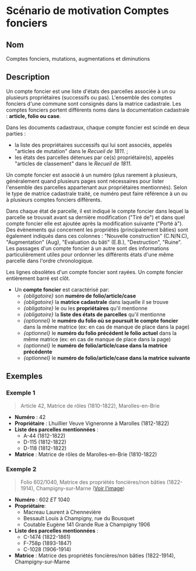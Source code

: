 # Scénario de motivation Comptes fonciers

## Nom

Comptes fonciers, mutations, augmentations et diminutions

## Description

Un compte foncier est une liste d'états des parcelles associée à un ou plusieurs propriétaires (successifs ou pas). L'ensemble des comptes fonciers d'une commune sont consignés dans la matrice cadastrale. Les comptes fonciers portent différents noms dans la documentation cadastrale : **article, folio ou case**.

Dans les documents cadastraux, chaque compte foncier est scindé en deux parties :
- la liste des propriétaires successifs qui lui sont associés, appelés "articles de mutation" dans le <i>Recueil de 1811</i>. ;
- les états des parcelles détenues par ce(s) propriétaire(s), appelés "articles de classement" dans le <i>Recueil de 1811</i>.

Un compte foncier est associé à un numéro (plus rarement à plusieurs, généralement quand plusieurs pages sont nécessaires pour lister l'ensemble des parcelles appartenant aux propriétaires mentionnés). Selon le type de matrice cadastrale traité, ce numéro peut faire référence à un ou à plusieurs comptes fonciers différents. 

Dans chaque état de parcelle, il est indiqué le compte foncier dans lequel la parcelle se trouvait avant sa dernière modification ("Tiré de") et dans quel compte foncier elle est ajoutée après la modification suivante ("Porté à"). 
Des évènements qui concernent les propriétés (principalement bâties) sont également indiqués dans ces colonnes : "Nouvelle construction" (C.N/N.C), "Augmentation" (Aug), "Evaluation du bâti" (E.B.), "Destruction", "Ruine".
Les passages d'un compte foncier à un autre sont des informations particulièrement utiles pour ordonner les différents états d'une même parcelle dans l'ordre chronologique.

Les lignes obsolètes d'un compte foncier sont rayées. 
Un compte foncier entièrement barré est clôt. 

- Un **compte foncier** est caractérisé par:
    - *{obligatoire}* son **numéro de folio/article/case**
    - *{obligatoire}* la **matrice cadastrale** dans laquelle il se trouve
    - *{obligatoire}* le ou les **propriétaires** qu'il mentionne
    - *{obligatoire}* la **liste des états de parcelles** qu'il mentionne
    - *{optionnel}* le **numéro du folio où se poursuit le compte foncier** dans la même matrice (ex: en cas de manque de place dans la page)
    - *{optionnel}* le **numéro du folio précédent le folio actuel** dans la même matrice (ex: en cas de manque de place dans la page)
    - *{optionnel}* le **numéro de folio/article/case dans la matrice précédente**
     - *{optionnel}* le **numéro de folio/article/case dans la matrice suivante**

## Exemples

### Exemple 1
> Article 42, Matrice de rôles (1810-1822), Marolles-en-Brie
- **Numéro** : 42
- **Propriétaire** : Lhuillier Veuve Vigneronne à Marolles (1812-1822)
- **Liste des parcelles mentionnées** :
    - A-44 (1812-1822)
    - D-115 (1812-1822)
    - D-118 (1812-1822)
- **Matrice** : Matrice de rôles de Marolles-en-Brie (1810-1822)

### Exemple 2
> Folio 602/1040, Matrice des propriétés foncières/non bâties (1822-1914), Champigny-sur-Marne (<a href="https://github.com/solenn-tl/ontologie-cadastre/blob/main/comptes_fonciers/img/folio_champigny_FRAD094_3P_000108_01_0004.PNG">Voir l'image</a>)
- **Numéro** : 602 <i>ET</i> 1040
- **Propriétaire**:
    - Macreau Laurent à Chennevière
    - Bessault Louis à Champigny, rue du Bousquet
    - Coutable Eugène 141 Grande Rue à Champigny 1906
- **Liste des parcelles mentionnées** :
    - C-1474 (1822-1861)
    - F-758p (1893-1847)
    - C-1028 (1906-1914)
- **Matrice** : Matrice des propriétés foncières/non bâties (1822-1914), Champigny-sur-Marne 